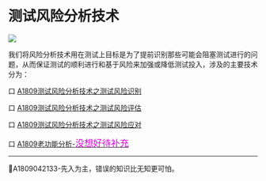 # 测试风险分析技术

![](https://shen89s.github.io/resFiles/r2/亡羊补牢.jpg)

我们将风险分析技术用在测试上目标是为了提前识别那些可能会阻塞测试进行的问题，从而保证测试的顺利进行和基于风险来加强或降低测试投入，涉及的主要技术分为：

口 [A1809测试风险分析技术之测试风险识别](books/测试风险分析技术-测试风险识别.md)

口 [A1809测试风险分析技术之测试风险评估](books/测试风险分析技术-测试风险评估.md)

口 [A1809测试风险分析技术之测试风险应对](books/测试风险分析技术-测试风险应对.md)

口 [A1809老功能分析-<font color="#dd00dd" size="4" face="楷体">没想好待补充</font>](books/风险分析技术-风险识别.md)



* * *
:bell:A1809042133-先入为主，错误的知识比无知更可怕。




